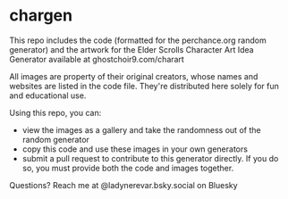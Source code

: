 # chargen

This repo includes the code (formatted for the perchance.org random generator) and the artwork for the Elder Scrolls Character Art Idea Generator available at ghostchoir9.com/charart

All images are property of their original creators, whose names and websites are listed in the code file. They're distributed here solely for fun and educational use. 

Using this repo, you can:
* view the images as a gallery and take the randomness out of the random generator
* copy this code and use these images in your own generators
* submit a pull request to contribute to this generator directly. If you do so, you must provide both the code and images together. 

Questions? Reach me at @ladynerevar.bsky.social on Bluesky 

